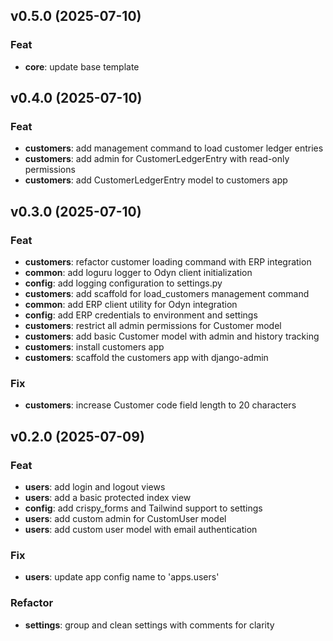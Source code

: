 ## v0.5.0 (2025-07-10)

### Feat

- **core**: update base template

## v0.4.0 (2025-07-10)

### Feat

- **customers**: add management command to load customer ledger entries
- **customers**: add admin for CustomerLedgerEntry with read-only permissions
- **customers**: add CustomerLedgerEntry model to customers app

## v0.3.0 (2025-07-10)

### Feat

- **customers**: refactor customer loading command with ERP integration
- **common**: add loguru logger to Odyn client initialization
- **config**: add logging configuration to settings.py
- **customers**: add scaffold for load_customers management command
- **common**: add ERP client utility for Odyn integration
- **config**: add ERP credentials to environment and settings
- **customers**: restrict all admin permissions for Customer model
- **customers**: add basic Customer model with admin and history tracking
- **customers**: install customers app
- **customers**: scaffold the customers app with django-admin

### Fix

- **customers**: increase Customer code field length to 20 characters

## v0.2.0 (2025-07-09)

### Feat

- **users**: add login and logout views
- **users**: add a basic protected index view
- **config**: add crispy_forms and Tailwind support to settings
- **users**: add custom admin for CustomUser model
- **users**: add custom user model with email authentication

### Fix

- **users**: update app config name to 'apps.users'

### Refactor

- **settings**: group and clean settings with comments for clarity
